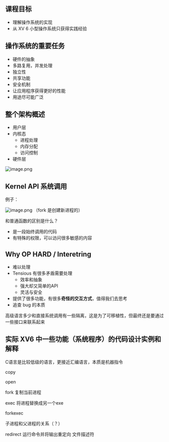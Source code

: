 ## 课程目标
- 理解操作系统的实现
- 从 XV 6 小型操作系统只获得实践经验


## 操作系统的重要任务
- 硬件的抽象
- 多路复用，并发处理
- 独立性
- 共享功能
- 安全机制
- 让应用程序获得更好的性能
- 用途尽可能广泛


## 整个架构概述

- 用户层
- 内核态
    - 进程处理
    - 内存分配
    - 访问控制
- 硬件层

![image.png](https://p3-juejin.byteimg.com/tos-cn-i-k3u1fbpfcp/deb6dd8a3d054bfeb697d61985dea680~tplv-k3u1fbpfcp-watermark.image?)


## Kernel API 系统调用

例子：

![image.png](https://p9-juejin.byteimg.com/tos-cn-i-k3u1fbpfcp/194537f4241a4a6d89de176899904fdc~tplv-k3u1fbpfcp-watermark.image?)
（fork 是创建新进程的）

和普通函数的区别是什么？
- 是一段始终调用的代码
- 有特殊的权限，可以访问很多敏感的内容


## Why OP HARD / Interetring
- 难以处理
- Tensious 有很多矛盾需要处理
    - 效率和抽象
    - 强大却又简单的API
    - 灵活与安全
- 提供了很多功能，有很多**奇怪的交互方式**，值得我们去思考
- 追查 bug 的本质

高级语言多少和直接系统调用有一些隔离，这是为了可移植性，但最终还是要通过一些接口来联系起来


## 实际 XV6 中一些功能（系统程序）的代码设计实例和解释
C语言是比较低级的语言，更接近汇编语言，本质是机器指令

copy



open


fork
复制当前进程

exec 
将进程替换成另一个exe

forkexec

子进程和父进程的关系（？）


redirect
运行命令并将输出重定向
文件描述符


